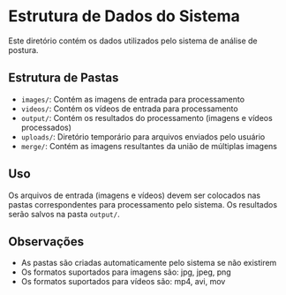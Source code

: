 # Estrutura de Dados do Sistema

Este diretório contém os dados utilizados pelo sistema de análise de postura.

## Estrutura de Pastas

- `images/`: Contém as imagens de entrada para processamento
- `videos/`: Contém os vídeos de entrada para processamento
- `output/`: Contém os resultados do processamento (imagens e vídeos processados)
- `uploads/`: Diretório temporário para arquivos enviados pelo usuário
- `merge/`: Contém as imagens resultantes da união de múltiplas imagens

## Uso

Os arquivos de entrada (imagens e vídeos) devem ser colocados nas pastas correspondentes para processamento pelo sistema. Os resultados serão salvos na pasta `output/`.

## Observações

- As pastas são criadas automaticamente pelo sistema se não existirem
- Os formatos suportados para imagens são: jpg, jpeg, png
- Os formatos suportados para vídeos são: mp4, avi, mov